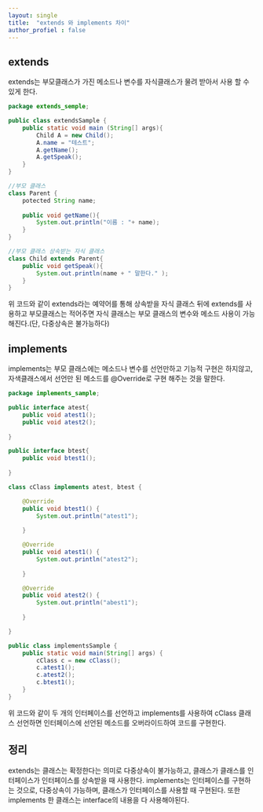 ```yaml
---
layout: single
title:  "extends 와 implements 차이"
author_profiel : false
---
```


## extends
extends는 부모클래스가 가진 메소드나 변수를 자식클래스가 물려 받아서 사용 할 수 있게 한다.

```java
package extends_semple;

public class extendsSample {
	public static void main (String[] args){
		Child A = new Child();
		A.name = "테스트";
		A.getName();
		A.getSpeak();
	}
}

//부모 클래스
class Parent {
	potected String name;
	
	public void getName(){
		System.out.println("이름 : "+ name);
	}
}

//부모 클래스 상속받는 자식 클래스
class Child extends Parent{
	public void getSpeak(){
		System.out.println(name + " 말한다." );
	}
}
```

위 코드와 같이 extends라는 예약어를 통해 상속받을 자식 클래스 뒤에 extends를 사용하고 부모클래스는 적어주면 자식 클래스는 부모 클래스의 변수와 메소드 사용이 가능해진다.(단, 다중상속은 불가능하다)


## implements
implements는 부모 클래스에는 메소드나 변수를 선언만하고 기능적 구현은 하지않고, 자색클래스에서 선언만 된 메소드를 @Override로 구현 해주는 것을 말한다. 

```java
package implements_sample;

public interface atest{
	public void atest1();
	public void atest2();
	
}

public interface btest{
	public void btest1();
	
}

class cClass implements atest, btest {

	@Override
	public void btest1() {
		System.out.println("atest1");
		
	}

	@Override
	public void atest1() {
		System.out.println("atest2");
		
	}

	@Override
	public void atest2() {
		System.out.println("abest1");
		
	}

}

public class implementsSample {
	public static void main(String[] args) {
		cClass c = new cClass();
		c.atest1();
		c.atest2();
		c.btest1();
	}
}
```

위 코드와 같이 두 개의 인터페이스를 선언하고 implements를 사용하여 cClass 클래스 선언하면 인터페이스에 선언된 메소드를 오버라이드하여 코드를 구현한다.


## 정리
extends는 클래스는 확정한다는 의미로 다중상속이 불가능하고, 클래스가 클래스를 인터페이스가 인터페이스를 상속받을 때 사용한다.
implements는 인터페이스를 구현하는 것으로, 다중상속이 가능하며, 클래스가 인터페이스를 사용할 때 구현된다. 또한 implements 한 클래스는 interface의 내용을 다 사용해야된다.